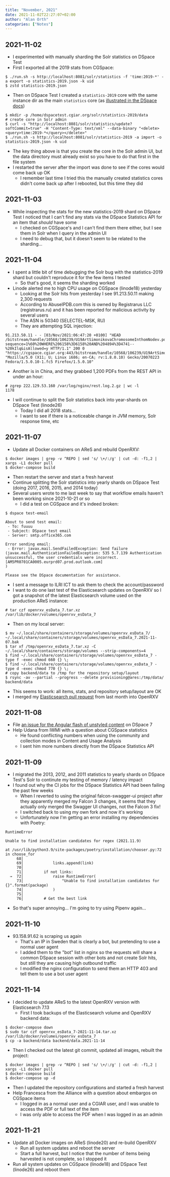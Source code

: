 ```yaml
---
title: "November, 2021"
date: 2021-11-02T22:27:07+02:00
author: "Alan Orth"
categories: ["Notes"]
---
```


## 2021-11-02

- I experimented with manually sharding the Solr statistics on DSpace Test
- First I exported all the 2019 stats from CGSpace:

```console
$ ./run.sh -s http://localhost:8081/solr/statistics -f 'time:2019-*' -a export -o statistics-2019.json -k uid
$ zstd statistics-2019.json
```

<!--more-->

- Then on DSpace Test I created a `statistics-2019` core with the same instance dir as the main `statistics` core (as [illustrated in the DSpace docs](https://wiki.lyrasis.org/display/DSDOC6x/Testing+Solr+Shards))

```console
$ mkdir -p /home/dspacetest.cgiar.org/solr/statistics-2019/data
# create core in Solr admin
$ curl -s "http://localhost:8081/solr/statistics/update?softCommit=true" -H "Content-Type: text/xml" --data-binary "<delete><query>time:2019-*</query></delete>"
$ ./run.sh -s http://localhost:8081/solr/statistics-2019 -a import -o statistics-2019.json -k uid
```

- The key thing above is that you create the core in the Solr admin UI, but the data directory must already exist so you have to do that first in the file system
- I restarted the server after the import was done to see if the cores would come back up OK
  - I remember last time I tried this the manually created statistics cores didn't come back up after I rebooted, but this time they did

## 2021-11-03

- While inspecting the stats for the new statistics-2019 shard on DSpace Test I noticed that I can't find any stats via the DSpace Statistics API for an item that _should_ have some
  - I checked on CGSpace's and I can't find them there either, but I see them in Solr when I query in the admin UI
  - I need to debug that, but it doesn't seem to be related to the sharding...

## 2021-11-04

- I spent a little bit of time debugging the Solr bug with the statistics-2019 shard but couldn't reproduce it for the few items I tested
  - So that's good, it seems the sharding worked
- Linode alerted me to high CPU usage on CGSpace (linode18) yesterday
  - Looking at the Solr hits from yesterday I see 91.213.50.11 making 2,300 requests
  - According to AbuseIPDB.com this is owned by Registrarus LLC (registrarus.ru) and it has been reported for malicious activity by several users
  - The ASN is 50340 (SELECTEL-MSK, RU)
  - They are attempting SQL injection:

```console
91.213.50.11 - - [03/Nov/2021:06:47:20 +0100] "HEAD /bitstream/handle/10568/106239/U19ArtSimonikovaChromosomeInthomNodev.pdf?sequence=1%60%20WHERE%206158%3D6158%20AND%204894%3D4741--%20kIlq&isAllowed=y HTTP/1.1" 200 0 "https://cgspace.cgiar.org:443/bitstream/handle/10568/106239/U19ArtSimonikovaChromosomeInthomNodev.pdf" "Mozilla/5.0 (X11; U; Linux i686; en-CA; rv:1.8.0.10) Gecko/20070223 Fedora/1.5.0.10-1.fc5 Firefox/1.5.0.10"
```

- Another is in China, and they grabbed 1,200 PDFs from the REST API in under an hour:

```console
# zgrep 222.129.53.160 /var/log/nginx/rest.log.2.gz | wc -l
1178
```

- I will continue to split the Solr statistics back into year-shards on DSpace Test (linode26)
  - Today I did all 2018 stats...
  - I want to see if there is a noticeable change in JVM memory, Solr response time, etc

## 2021-11-07

- Update all Docker containers on AReS and rebuild OpenRXV:

```console
$ docker images | grep -v ^REPO | sed 's/ \+/:/g' | cut -d: -f1,2 | xargs -L1 docker pull
$ docker-compose build
```

- Then restart the server and start a fresh harvest
- Continue splitting the Solr statistics into yearly shards on DSpace Test (doing 2017, 2016, 2015, and 2014 today)
- Several users wrote to me last week to say that workflow emails haven't been working since 2021-10-21 or so
  - I did a test on CGSpace and it's indeed broken:

```console
$ dspace test-email

About to send test email:
 - To: fuuuu
 - Subject: DSpace test email
 - Server: smtp.office365.com

Error sending email:
 - Error: javax.mail.SendFailedException: Send failure (javax.mail.AuthenticationFailedException: 535 5.7.139 Authentication unsuccessful, the user credentials were incorrect. [AM5PR0701CA0005.eurprd07.prod.outlook.com]
)

Please see the DSpace documentation for assistance.
```

- I sent a message to ILRI ICT to ask them to check the account/password
- I want to do one last test of the Elasticsearch updates on OpenRXV so I got a snapshot of the latest Elasticsearch volume used on the production AReS instance:

```console
# tar czf openrxv_esData_7.tar.xz /var/lib/docker/volumes/openrxv_esData_7
```

- Then on my local server:

```console
$ mv ~/.local/share/containers/storage/volumes/openrxv_esData_7/ ~/.local/share/containers/storage/volumes/openrxv_esData_7.2021-11-07.bak
$ tar xf /tmp/openrxv_esData_7.tar.xz -C ~/.local/share/containers/storage/volumes --strip-components=4
$ find ~/.local/share/containers/storage/volumes/openrxv_esData_7 -type f -exec chmod 660 {} \;
$ find ~/.local/share/containers/storage/volumes/openrxv_esData_7 -type d -exec chmod 770 {} \;
# copy backend/data to /tmp for the repository setup/layout
$ rsync -av --partial --progress --delete provisioning@ares:/tmp/data/ backend/data
```

- This seems to work: all items, stats, and repository setup/layout are OK
- I merged my [Elasticsearch pull request](https://github.com/ilri/OpenRXV/pull/126) from last month into OpenRXV

## 2021-11-08

- File [an issue for the Angular flash of unstyled content](https://github.com/DSpace/dspace-angular/issues/1391) on DSpace 7
- Help Udana from IWMI with a question about CGSpace statistics
  - He found conflicting numbers when using the community and collection modes in Content and Usage Analysis
  - I sent him more numbers directly from the DSpace Statistics API

## 2021-11-09

- I migrated the 2013, 2012, and 2011 statistics to yearly shards on DSpace Test's Solr to continute my testing of memory / latency impact
- I found out why the CI jobs for the DSpace Statistics API had been failing the past few weeks
  - When I reverted to using the original falcon-swagger-ui project after they apparently merged my Falcon 3 changes, it seems that they actually only merged the Swagger UI changes, not the Falcon 3 fix!
  - I switched back to using my own fork and now it's working
  - Unfortunately now I'm getting an error installing my dependencies with Poetry:

```console
RuntimeError

Unable to find installation candidates for regex (2021.11.9)

at /usr/lib/python3.9/site-packages/poetry/installation/chooser.py:72 in choose_for
     68│
     69│             links.append(link)
     70│
     71│         if not links:
  →  72│             raise RuntimeError(
     73│                 "Unable to find installation candidates for {}".format(package)
     74│             )
     75│
     76│         # Get the best link
```

- So that's super annoying... I'm going to try using Pipenv again...

## 2021-11-10

- 93.158.91.62 is scraping us again
  - That's an IP in Sweden that is clearly a bot, but pretending to use a normal user agent
  - I added them to the "bot" list in nginx so the requests will share a common DSpace session with other bots and not create Solr hits, but still they are causing high outbound traffic
  - I modified the nginx configuration to send them an HTTP 403 and tell them to use a bot user agent

## 2021-11-14

- I decided to update AReS to the latest OpenRXV version with Elasticsearch 7.13
  - First I took backups of the Elasticsearch volume and OpenRXV backend data:

```console
$ docker-compose down
$ sudo tar czf openrxv_esData_7-2021-11-14.tar.xz /var/lib/docker/volumes/openrxv_esData_7
$ cp -a backend/data backend/data.2021-11-14
```

- Then I checked out the latest git commit, updated all images, rebuilt the project:

```console
$ docker images | grep -v ^REPO | sed 's/ \+/:/g' | cut -d: -f1,2 | xargs -L1 docker pull
$ docker-compose build
$ docker-compose up -d
```

- Then I updated the repository configurations and started a fresh harvest
- Help Francesca from the Alliance with a question about embargos on CGSpace items
  - I logged in as a normal user and a CGIAR user, and I was unable to access the PDF or full text of the item
  - I was only able to access the PDF when I was logged in as an admin

## 2021-11-21

- Update all Docker images on AReS (linode20) and re-build OpenRXV
  - Run all system updates and reboot the server
  - Start a full harvest, but I notice that the number of items being harvested is not complete, so I stopped it
- Run all system updates on CGSpace (linode18) and DSpace Test (linode26) and reboot them

<!-- vim: set sw=2 ts=2: -->
